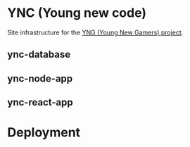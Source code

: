 # YNC (Young new code)

Site infrastructure for the [YNG (Young New Gamers) project](./).

## ync-database

## ync-node-app

## ync-react-app

# Deployment

